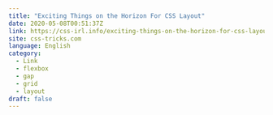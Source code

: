 ```yaml
---
title: "Exciting Things on the Horizon For CSS Layout"
date: 2020-05-08T00:51:37Z
link: https://css-irl.info/exciting-things-on-the-horizon-for-css-layout/?utm_medium=RSS&utm_source=news.12bit.vn
site: css-tricks.com
language: English
category:
  - Link
  - flexbox
  - gap
  - grid
  - layout
draft: false
---
```

